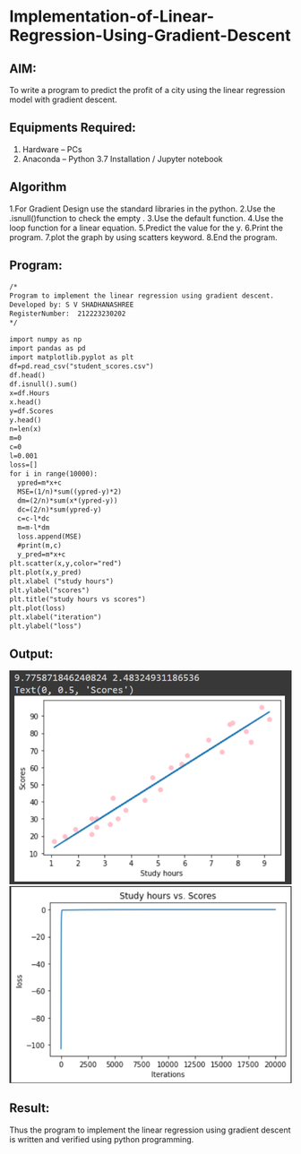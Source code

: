 # Implementation-of-Linear-Regression-Using-Gradient-Descent

## AIM:
To write a program to predict the profit of a city using the linear regression model with gradient descent.

## Equipments Required:
1. Hardware – PCs
2. Anaconda – Python 3.7 Installation / Jupyter notebook

## Algorithm
1.For Gradient Design use the standard libraries in the python.
2.Use the .isnull()function to check the empty .
3.Use the default function.
4.Use the loop function for a linear equation.
5.Predict the value for the y.
6.Print the program.
7.plot the graph by using scatters keyword.
8.End the program.

## Program:
```
/*
Program to implement the linear regression using gradient descent.
Developed by: S V SHADHANASHREE
RegisterNumber:  212223230202
*/
```
```
import numpy as np
import pandas as pd
import matplotlib.pyplot as plt
df=pd.read_csv("student_scores.csv")
df.head()
df.isnull().sum()
x=df.Hours
x.head()
y=df.Scores
y.head()
n=len(x)
m=0
c=0
l=0.001
loss=[]
for i in range(10000):
  ypred=m*x+c
  MSE=(1/n)*sum((ypred-y)*2)
  dm=(2/n)*sum(x*(ypred-y))
  dc=(2/n)*sum(ypred-y)
  c=c-l*dc
  m=m-l*dm
  loss.append(MSE)
  #print(m,c)
  y_pred=m*x+c
plt.scatter(x,y,color="red")
plt.plot(x,y_pred)
plt.xlabel ("study hours")
plt.ylabel("scores")
plt.title("study hours vs scores")
plt.plot(loss)
plt.xlabel("iteration")
plt.ylabel("loss")

```

## Output:
![alt text](image.png)
![alt text](image-1.png)


## Result:
Thus the program to implement the linear regression using gradient descent is written and verified using python programming.

